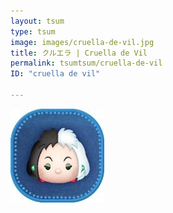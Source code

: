 ```yaml
---
layout: tsum
type: tsum
image: images/cruella-de-vil.jpg
title: クルエラ | Cruella de Vil
permalink: tsumtsum/cruella-de-vil
ID: "cruella de vil"

---
```

<img class="ui image" src="../images/cruella-de-vil.jpg">
